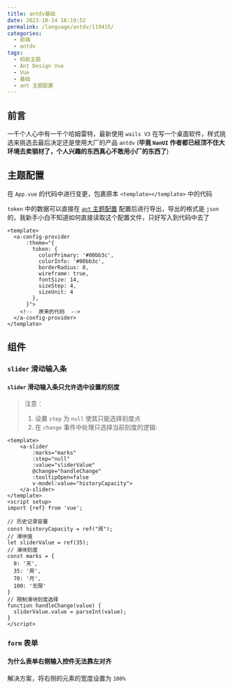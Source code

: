 ```yaml
---
title: antdv基础
date: 2023-10-14 16:19:52
permalink: /language/antdv/119415/
categories:
  - 前端
  - antdv
tags:
  - 蚂蚁主题
  - Ant Design Vue
  - Vue
  - 基础
  - ant 主题配置
---
```


## 前言

一千个人心中有一千个哈姆雷特，最新使用 `wails V3` 在写一个桌面软件，样式挑选来挑选去最后决定还是使用大厂的产品 `antdv` (**毕竟 `NanUI` 作者都已经顶不住大环境去卖钢材了，个人兴趣的东西真心不敢用小厂的东西了**)

<!-- more -->

<InArticleAdsense
    data-ad-client="ca-pub-1725717718088510"
    data-ad-slot="7426219401">
</InArticleAdsense>

## 主题配置

在 `App.vue` 的代码中进行变更，包裹原本 `<template></template>` 中的代码

`token` 中的数据可以直接在 [`ant` 主题配置](https://antdv.com/theme-editor-cn) 配置后进行导出，导出的格式是 `json` 的，我新手小白不知道如何直接读取这个配置文件，只好写入到代码中去了

``` vue
<template>
  <a-config-provider
      :theme="{
        token: {
          colorPrimary: '#00bb3c',
          colorInfo: '#00bb3c',
          borderRadius: 8,
          wireframe: true,
          fontSize: 14,
          sizeStep: 4,
          sizeUnit: 4
        },
      }">
    <!--  原来的代码  -->
  </a-config-provider>
</template>
```

## 组件

### `slider` 滑动输入条

#### `slider` 滑动输入条只允许选中设置的刻度

> 注意：
> 1. 设置 `step` 为 `null` 使其只能选择刻度点
> 2. 在 `change` 事件中处理只选择当前刻度的逻辑:

``` vue
<template>
    <a-slider
        :marks="marks"
        :step="null"
        :value="sliderValue"
        @change="handleChange"
        :tooltipOpen=false
        v-model:value="historyCapacity">
    </a-slider>
</template>
<script setup>
import {ref} from 'vue';

// 历史记录容量
const historyCapacity = ref("周");
// 滑块值
let sliderValue = ref(35);
// 滑块刻度
const marks = {
  0: '天',
  35: '周',
  70: '月',
  100: '无限'
}
// 限制滑块刻度选择
function handleChange(value) {
  sliderValue.value = parseInt(value);
}
</script>
```

### `form` 表单

#### 为什么表单右侧输入控件无法靠左对齐

解决方案，将右侧的元素的宽度设置为 `100%`